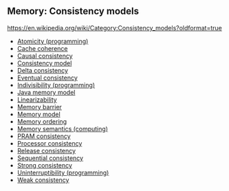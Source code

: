 ## Memory: Consistency models

https://en.wikipedia.org/wiki/Category:Consistency_models?oldformat=true


- [Atomicity (programming)](https://en.wikipedia.org/wiki/Atomicity_(programming))
- [Cache coherence](https://en.wikipedia.org/wiki/Cache_coherence)
- [Causal consistency](https://en.wikipedia.org/wiki/Causal_consistency)
- [Consistency model](https://en.wikipedia.org/wiki/Consistency_model)
- [Delta consistency](https://en.wikipedia.org/wiki/Delta_consistency)
- [Eventual consistency](https://en.wikipedia.org/wiki/Eventual_consistency)
- [Indivisibility (programming)](https://en.wikipedia.org/wiki/Indivisibility_(programming))
- [Java memory model](https://en.wikipedia.org/wiki/Java_memory_model)
- [Linearizability](https://en.wikipedia.org/wiki/Linearizability)
- [Memory barrier](https://en.wikipedia.org/wiki/Memory_barrier)
- [Memory model](https://en.wikipedia.org/wiki/Memory_model_(programming))
- [Memory ordering](https://en.wikipedia.org/wiki/Memory_ordering)
- [Memory semantics (computing)](https://en.wikipedia.org/wiki/Memory_semantics_(computing))
- [PRAM consistency](https://en.wikipedia.org/wiki/PRAM_consistency)
- [Processor consistency](https://en.wikipedia.org/wiki/Processor_consistency)
- [Release consistency](https://en.wikipedia.org/wiki/Release_consistency)
- [Sequential consistency](https://en.wikipedia.org/wiki/Sequential_consistency)
- [Strong consistency](https://en.wikipedia.org/wiki/Strong_consistency)
- [Uninterruptibility (programming)](https://en.wikipedia.org/wiki/Uninterruptibility_(programming))
- [Weak consistency](https://en.wikipedia.org/wiki/Weak_consistency)

